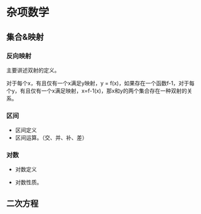 #  杂项数学

## 集合&映射

### 反向映射

主要讲述双射的定义。

对于每个x，有且仅有一个x满足y映射，y = f(x)，如果存在一个函数f-1，对于每个y，有且仅有一个x满足映射，x=f-1(x)，那x和y的两个集合存在一种双射的关系。

### 区间

* 区间定义
* 区间运算。（交、并、补、差）

### 对数

* 对数定义

* 对数性质。

## 二次方程





